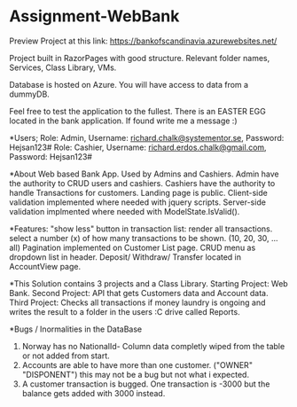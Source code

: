 # Assignment-WebBank

Preview Project at this link: https://bankofscandinavia.azurewebsites.net/

Project built in RazorPages with good structure. Relevant folder names, Services, Class Library, VMs.

Database is hosted on Azure. You will have access to data from a dummyDB.

Feel free to test the application to the fullest.
There is an EASTER EGG located in the bank application. If found write me a message :)

*Users;
Role: Admin, Username: richard.chalk@systementor.se, Password: Hejsan123#
Role: Cashier, Username: richard.erdos.chalk@gmail.com, Password: Hejsan123#

*About 
Web based Bank App. Used by Admins and Cashiers. 
Admin have the authority to CRUD users and cashiers.
Cashiers have the authority to handle Transactions for customers.
Landing page is public.
Client-side validation implemented where needed with jquery scripts.
Server-side validation implmented where needed with ModelState.IsValid().

*Features:
"show less" button in transaction list: render all transactions. select a number (x) of how many transactions to be shown. (10, 20, 30, ... all)
Pagination implemented on Customer List page.
CRUD menu as dropdown list in header.
Deposit/ Withdraw/ Transfer located in AccountView page.


*This Solution contains 3 projects and a Class Library. 
Starting Project: Web Bank.
Second Project: API that gets Customers data and Account data.
Third Project: Checks all transactions if money laundry is ongoing and writes the result to a folder in the users :C drive called Reports.

*Bugs / Inormalities in the DataBase

1. Norway has no NationalId- Column data completly wiped from the table or not added from start.
2. Accounts are able to have more than one customer. ("OWNER" "DISPONENT") this may not be a bug but not what i expected.
3. A customer transaction is bugged. One transaction is -3000 but the balance gets added with 3000 instead.
